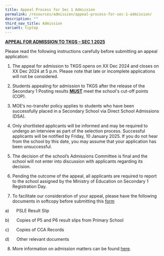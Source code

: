 ```yaml
---
title: Appeal Process for Sec 1 Admission
permalink: /resources/admission/appeal-process-for-sec-1-admission/
description: ""
third_nav_title: Admission
variant: tiptap
---
```

<p><strong><u>APPEAL FOR ADMISSION TO TKGS – SEC 1 2025</u></strong>
</p>
<p>Please read the following instructions carefully before submitting an
appeal application:</p>
<ol data-tight="true" class="tight">
<li>
<p>The appeal for admission to TKGS opens on XX Dec 2024 and closes on XX
Dec 2024 at 5 p.m. Please note that late or incomplete applications will
not be considered.</p>
</li>
</ol>
<ol start="2" data-tight="true" class="tight">
<li>
<p>Students appealing for admission to TKGS after the release of the Secondary
1 Posting results <strong><u>MUST</u></strong> meet the school's cut-off
points (COP).</p>
</li>
</ol>
<ol start="3" data-tight="true" class="tight">
<li>
<p>MOE’s no-transfer policy applies to students who have been successfully
placed in a Secondary School via Direct School Admissions (DSA).</p>
</li>
</ol>
<ol start="4" data-tight="true" class="tight">
<li>
<p>Only shortlisted applicants will be informed and may be required to undergo
an interview as part of the selection process. Successful applicants will
be notified by Friday, 10 January 2025. If you do not hear from the school
by this date, you may assume that your application has been unsuccessful.</p>
</li>
</ol>
<ol start="5" data-tight="true" class="tight">
<li>
<p>The decision of the school’s Admissions Committee is final and the school
will not enter into discussion with applicants regarding its decision.</p>
</li>
</ol>
<ol start="6" data-tight="true" class="tight">
<li>
<p>Pending the outcome of the appeal, all applicants are required to report
to the school assigned by the Ministry of Education on Secondary 1 Registration
Day.</p>
</li>
</ol>
<ol start="7" data-tight="true" class="tight">
<li>
<p>To facilitate our consideration of your appeal, please have the following
documents in softcopy before submitting this&nbsp;<a href="https://form.gov.sg/66d68e60485ca1de71526691" rel="noopener noreferrer nofollow" target="_blank">form</a>&nbsp;</p>
</li>
</ol>
<p>a)&nbsp;&nbsp;&nbsp;&nbsp;&nbsp; PSLE Result Slip</p>
<p>b)&nbsp;&nbsp;&nbsp;&nbsp;&nbsp; Copies of P5 and P6 result slips from
Primary School</p>
<p>c)&nbsp;&nbsp;&nbsp;&nbsp;&nbsp; Copies of CCA Records</p>
<p>d)&nbsp;&nbsp;&nbsp;&nbsp;&nbsp; Other relevant documents</p>
<ol start="8" data-tight="true" class="tight">
<li>
<p>More information on admission matters can be found&nbsp;<a href="https://www.moe.gov.sg/faq?categoryid=C547D6C3F9584A80B5634874DBD4423B" rel="noopener noreferrer nofollow" target="_blank">here</a>.</p>
</li>
</ol>
<p></p>